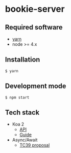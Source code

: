 # bookie-server

## Required software
- [yarn](https://yarnpkg.com/)
- node >= 4.x

## Installation
`$ yarn`

## Development mode
`$ npm start`

## Tech stack

- Koa 2
  - [API](https://github.com/koajs/koa/blob/v2.x/docs/api/index.md)
  - [Guide](https://github.com/koajs/koa/blob/v2.x/docs/guide.md)
- Async/Await  
  - [TC39 proposal](https://tc39.github.io/ecmascript-asyncawait/)
